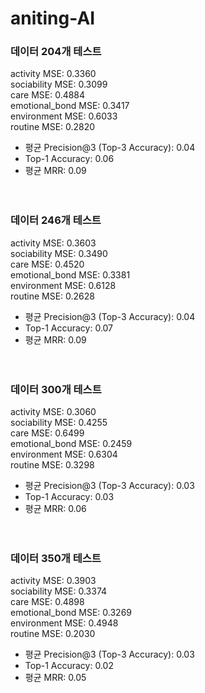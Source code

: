 # aniting-AI


### 데이터 204개 테스트

activity MSE: 0.3360 <br>
sociability MSE: 0.3099 <br> 
care MSE: 0.4884 <br>
emotional_bond MSE: 0.3417 <br>
environment MSE: 0.6033 <br>
routine MSE: 0.2820 <br>

- 평균 Precision@3 (Top-3 Accuracy): 0.04
- Top-1 Accuracy: 0.06
- 평균 MRR: 0.09 <br><br><br>


### 데이터 246개 테스트

activity MSE: 0.3603 <br>
sociability MSE: 0.3490 <br>
care MSE: 0.4520 <br>
emotional_bond MSE: 0.3381 <br>
environment MSE: 0.6128 <br>
routine MSE: 0.2628 <br>

- 평균 Precision@3 (Top-3 Accuracy): 0.04
- Top-1 Accuracy: 0.07
- 평균 MRR: 0.09 <br><br><br>


### 데이터 300개 테스트

activity MSE: 0.3060 <br>
sociability MSE: 0.4255 <br>
care MSE: 0.6499 <br>
emotional_bond MSE: 0.2459 <br>
environment MSE: 0.6304 <br>
routine MSE: 0.3298 <br>

- 평균 Precision@3 (Top-3 Accuracy): 0.03
- Top-1 Accuracy: 0.03
- 평균 MRR: 0.06 <br><br><br>

### 데이터 350개 테스트

activity MSE: 0.3903 <br>
sociability MSE: 0.3374 <br>
care MSE: 0.4898 <br>
emotional_bond MSE: 0.3269 <br>
environment MSE: 0.4948 <br>
routine MSE: 0.2030 <br>

- 평균 Precision@3 (Top-3 Accuracy): 0.03
- Top-1 Accuracy: 0.02
- 평균 MRR: 0.05
